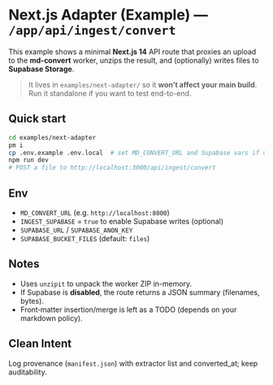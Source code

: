 # Next.js Adapter (Example) — `/app/api/ingest/convert`

This example shows a minimal **Next.js 14** API route that proxies an upload to the **md-convert** worker, unzips the result, and (optionally) writes files to **Supabase Storage**.

> It lives in `examples/next-adapter/` so it **won’t affect your main build**. Run it standalone if you want to test end-to-end.

## Quick start

```bash
cd examples/next-adapter
pm i
cp .env.example .env.local  # set MD_CONVERT_URL and Supabase vars if using storage
npm run dev
# POST a file to http://localhost:3000/api/ingest/convert
```

## Env
- `MD_CONVERT_URL` (e.g. `http://localhost:8000`)
- `INGEST_SUPABASE` = `true` to enable Supabase writes (optional)
- `SUPABASE_URL` / `SUPABASE_ANON_KEY`
- `SUPABASE_BUCKET_FILES` (default: `files`)

## Notes
- Uses `unzipit` to unpack the worker ZIP in-memory.
- If Supabase is **disabled**, the route returns a JSON summary (filenames, bytes).
- Front‑matter insertion/merge is left as a TODO (depends on your markdown policy).

## Clean Intent
Log provenance (`manifest.json`) with extractor list and converted_at; keep auditability.
